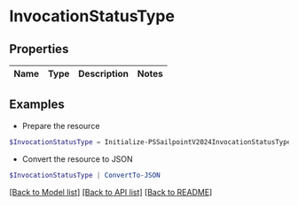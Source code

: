 # InvocationStatusType
## Properties

Name | Type | Description | Notes
------------ | ------------- | ------------- | -------------

## Examples

- Prepare the resource
```powershell
$InvocationStatusType = Initialize-PSSailpointV2024InvocationStatusType 
```

- Convert the resource to JSON
```powershell
$InvocationStatusType | ConvertTo-JSON
```

[[Back to Model list]](../README.md#documentation-for-models) [[Back to API list]](../README.md#documentation-for-api-endpoints) [[Back to README]](../README.md)

